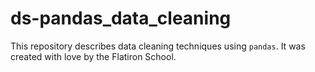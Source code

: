 # ds-pandas_data_cleaning

This repository describes data cleaning techniques using `pandas`. It was created with love by the Flatiron School.
